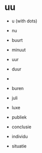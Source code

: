 # uu

- u (with dots)

- nu

- buurt

- minuut

- uur

- duur
-
- buren

- juli

- luxe

- publiek

- conclusie

- individu

- situatie
